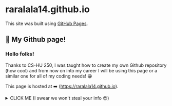 # raralala14.github.io
This site was built using [GitHub Pages](https://pages.github.com/).

## 📍 My Github page!
### Hello folks! 
Thanks to CS-HU 250, I was taught how to 
create my own Github repository (how cool) and from
now on into my career I will be using this page or
a similar one for all of my coding needs! 😁

This page is hosted at ➡️ (https://raralala14.github.io).

<details><summary>CLICK ME (I swear we won't steal your info 😉) </summary>
<p>

We can hide anything, even code!

"Happy to have my own page"
!https://www.boredpanda.com/funny-dog-bios/?utm_source=google&utm_medium=organic&utm_campaign=organic


</p>
</details>
